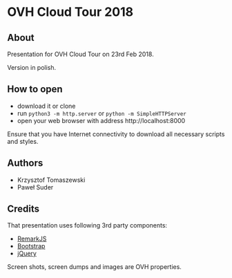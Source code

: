 # OVH Cloud Tour 2018

## About

Presentation for OVH Cloud Tour on 23rd Feb 2018.

Version in polish.

## How to open

- download it or clone
- run `python3 -m http.server` or `python -m SimpleHTTPServer`
- open your web browser with address http://localhost:8000

Ensure that you have Internet connectivity to download all necessary scripts and styles.

## Authors

* Krzysztof Tomaszewski
* Paweł Suder

## Credits

That presentation uses following 3rd party components:

- [RemarkJS](https://remarkjs.com)
- [Bootstrap](https://getbootstrap.com)
- [jQuery](https://jquery.com)

Screen shots, screen dumps and images are OVH properties.
